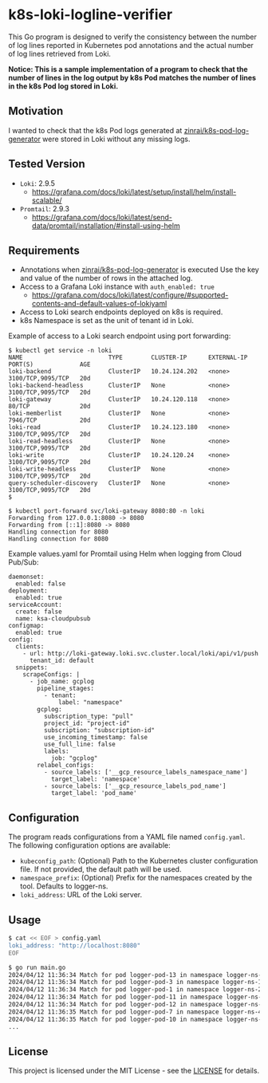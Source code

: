 # k8s-loki-logline-verifier

This Go program is designed to verify the consistency between the number of log lines reported in Kubernetes pod annotations and the actual number of log lines retrieved from Loki.

**Notice: This is a sample implementation of a program to check that the number of lines in the log output by k8s Pod matches the number of lines in the k8s Pod log stored in Loki.**

## Motivation

I wanted to check that the k8s Pod logs generated at [zinrai/k8s-pod-log-generator](https://github.com/zinrai/k8s-pod-log-generator) were stored in Loki without any missing logs.

## Tested Version

- `Loki`: 2.9.5
    - https://grafana.com/docs/loki/latest/setup/install/helm/install-scalable/
- `Promtail`: 2.9.3
    - https://grafana.com/docs/loki/latest/send-data/promtail/installation/#install-using-helm

## Requirements

- Annotations when [zinrai/k8s-pod-log-generator](https://github.com/zinrai/k8s-loki-logline-verifier) is executed Use the key and value of the number of rows in the attached log.
- Access to a Grafana Loki instance with `auth_enabled: true`
    - https://grafana.com/docs/loki/latest/configure/#supported-contents-and-default-values-of-lokiyaml
- Access to Loki search endpoints deployed on k8s is required.
- k8s Namespace is set as the unit of tenant id in Loki.

Example of access to a Loki search endpoint using port forwarding:

```
$ kubectl get service -n loki
NAME                        TYPE        CLUSTER-IP      EXTERNAL-IP   PORT(S)             AGE
loki-backend                ClusterIP   10.24.124.202   <none>        3100/TCP,9095/TCP   20d
loki-backend-headless       ClusterIP   None            <none>        3100/TCP,9095/TCP   20d
loki-gateway                ClusterIP   10.24.120.118   <none>        80/TCP              20d
loki-memberlist             ClusterIP   None            <none>        7946/TCP            20d
loki-read                   ClusterIP   10.24.123.180   <none>        3100/TCP,9095/TCP   20d
loki-read-headless          ClusterIP   None            <none>        3100/TCP,9095/TCP   20d
loki-write                  ClusterIP   10.24.120.24    <none>        3100/TCP,9095/TCP   20d
loki-write-headless         ClusterIP   None            <none>        3100/TCP,9095/TCP   20d
query-scheduler-discovery   ClusterIP   None            <none>        3100/TCP,9095/TCP   20d
$
```
```
$ kubectl port-forward svc/loki-gateway 8080:80 -n loki
Forwarding from 127.0.0.1:8080 -> 8080
Forwarding from [::1]:8080 -> 8080
Handling connection for 8080
Handling connection for 8080
```

Example values.yaml for Promtail using Helm when logging from Cloud Pub/Sub:

```
daemonset:
  enabled: false
deployment:
  enabled: true
serviceAccount:
  create: false
  name: ksa-cloudpubsub
configmap:
  enabled: true
config:
  clients:
    - url: http://loki-gateway.loki.svc.cluster.local/loki/api/v1/push
      tenant_id: default
  snippets:
    scrapeConfigs: |
      - job_name: gcplog
        pipeline_stages:
          - tenant:
              label: "namespace"
        gcplog:
          subscription_type: "pull"
          project_id: "project-id"
          subscription: "subscription-id"
          use_incoming_timestamp: false
          use_full_line: false
          labels:
            job: "gcplog"
        relabel_configs:
          - source_labels: ['__gcp_resource_labels_namespace_name']
            target_label: 'namespace'
          - source_labels: ['__gcp_resource_labels_pod_name']
            target_label: 'pod_name'
```

## Configuration

The program reads configurations from a YAML file named `config.yaml`. The following configuration options are available:

- `kubeconfig_path`: (Optional) Path to the Kubernetes cluster configuration file. If not provided, the default path will be used.
- `namespace_prefix`: (Optional) Prefix for the namespaces created by the tool. Defaults to logger-ns.
- `loki_address`: URL of the Loki server.

## Usage

```bash
$ cat << EOF > config.yaml
loki_address: "http://localhost:8080"
EOF
```

```bash
$ go run main.go
2024/04/12 11:36:34 Match for pod logger-pod-13 in namespace logger-ns-1: total_log_lines=2560, log_line_count=2560
2024/04/12 11:36:34 Match for pod logger-pod-3 in namespace logger-ns-1: total_log_lines=2560, log_line_count=2560
2024/04/12 11:36:34 Match for pod logger-pod-1 in namespace logger-ns-2: total_log_lines=2560, log_line_count=2560
2024/04/12 11:36:34 Match for pod logger-pod-11 in namespace logger-ns-2: total_log_lines=2560, log_line_count=2560
2024/04/12 11:36:34 Match for pod logger-pod-12 in namespace logger-ns-3: total_log_lines=2560, log_line_count=2560
2024/04/12 11:36:35 Match for pod logger-pod-7 in namespace logger-ns-4: total_log_lines=2560, log_line_count=2560
2024/04/12 11:36:35 Match for pod logger-pod-10 in namespace logger-ns-5: total_log_lines=2560, log_line_count=2560
...
```

## License

This project is licensed under the MIT License - see the [LICENSE](https://opensource.org/license/mit) for details.
